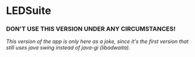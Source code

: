 # LEDSuite
### DON'T USE THIS VERSION UNDER ANY CIRCUMSTANCES!  
*This version of the app is only here as a joke, since it's the first version that still uses java swing instead of java-gi (libadwaita).*
